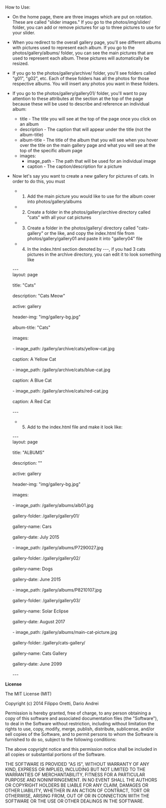 How to Use:
* On the home page, there are three images which are put on rotation. These are called "slider images." If you go to the photos/img/slider/ folder, you can add or remove pictures for up to three pictures to use for your slider.
* When you redirect to the overall gallery page, you'll see different albums with pictures used to represent each album. If you go to the photos/gallery/albums/ folder, you can see the main pictures that are used to represent each album. These pictures will automatically be resized.
* If you go to the photos/gallery/archive/ folder, you'll see folders called "g01", "g02", etc. Each of these folders has all the photos for those respective albums. You will insert any photos you want in these folders.
* If you go to the photos/gallery/gallery01/ folder, you'll want to pay attention to these attributes at the section at the top of the page because these will be used to describe and reference an individual album:
    * title - The title you will see at the top of the page once you click on an album
    * description - The caption that will appear under the title (not the album-title)
    * album-title - The title of the album that you will see when you hover over the title on the main gallery page and what you will see at the top of the specific album page
    * images:
        * image_path - The path that will be used for an individual image
        * caption - The caption/description for a picture
* Now let's say you want to create a new gallery for pictures of cats. In order to do this, you must
    * 1) Add the main picture you would like to use for the album cover into photos/gallery/albums
    * 2) Create a folder in the photos/gallery/archive directory called "cats" with all your cat pictures
    * 3) Create a folder in the photos/gallery/ directory called "cats-gallery" or the like, and copy the index.html file from photos/gallery/gallery01 and paste it into "gallery04" file
    * 4) In the index.html section denoted by ---, if you had 3 cats pictures in the archive directory, you can edit it to look something like
    
    \---                                                                 <br />
    layout: page                                                         <br />     
    title: "Cats"                                                        <br />     
    description: "Cats Meow"                                             <br />                 
    active: gallery                                                      <br />     
    header-img: "img/gallery-bg.jpg"                                     <br />                         
    album-title: "Cats"                                                  <br />         
    images:                                                              <br />                                                             
     \- image_path: /gallery/archive/cats/yellow-cat.jpg                 <br />                                             
       caption: A Yellow Cat                                             <br />                 
     \- image_path: /gallery/archive/cats/blue-cat.jpg                   <br />                                         
       caption: A Blue Cat                                               <br />             
     \- image_path: /gallery/archive/cats/red-cat.jpg                    <br />                                         
       caption: A Red Cat                                                <br />             
    \---                                                                 <br />
    
    * 5) Add to the index.html file and make it look like:
    
    \---                                                                 <br />
    layout: page                                                         <br />                                                                    
    title: "ALBUMS"                                                      <br />                  
    description: ""                                                      <br />                  
    active: gallery                                                      <br />                  
    header-img: "img/gallery-bg.jpg"                                     <br />                                      
    images:                                                              <br />          
     \- image_path: /gallery/albums/alb01.jpg                            <br />                                              
       gallery-folder: /gallery/gallery01/                               <br />                                          
       gallery-name: Cars                                                <br />                          
       gallery-date: July 2015                                           <br />                              
     \- image_path: /gallery/albums/P7290027.jpg                         <br />                                                  
       gallery-folder: /gallery/gallery02/                               <br />                                          
       gallery-name: Dogs                                                <br />                          
       gallery-date: June 2015                                           <br />                              
     \- image_path: /gallery/albums/P8210107.jpg                         <br />                                                  
       gallery-folder: /gallery/gallery03/                               <br />                                          
       gallery-name: Solar Eclipse                                       <br />                                  
       gallery-date: August 2017                                         <br />                                  
     \- image_path: /gallery/albums/main-cat-picture.jpg                 <br />                                                          
       gallery-folder: /gallery/cats-gallery/                            <br />                                              
       gallery-name: Cats Gallery                                        <br />                                  
       gallery-date: June 2099                                           <br />                              
    \---                                                                 <br />

**License**

The MIT License (MIT)

Copyright (c) 2014 Filippo Oretti, Dario Andrei

Permission is hereby granted, free of charge, to any person obtaining a copy of this software and associated documentation files (the "Software"), to deal in the Software without restriction, including without limitation the rights to use, copy, modify, merge, publish, distribute, sublicense, and/or sell copies of the Software, and to permit persons to whom the Software is furnished to do so, subject to the following conditions:

The above copyright notice and this permission notice shall be included in all copies or substantial portions of the Software.

THE SOFTWARE IS PROVIDED "AS IS", WITHOUT WARRANTY OF ANY KIND, EXPRESS OR IMPLIED, INCLUDING BUT NOT LIMITED TO THE WARRANTIES OF MERCHANTABILITY, FITNESS FOR A PARTICULAR PURPOSE AND NONINFRINGEMENT. IN NO EVENT SHALL THE AUTHORS OR COPYRIGHT HOLDERS BE LIABLE FOR ANY CLAIM, DAMAGES OR OTHER LIABILITY, WHETHER IN AN ACTION OF CONTRACT, TORT OR OTHERWISE, ARISING FROM, OUT OF OR IN CONNECTION WITH THE SOFTWARE OR THE USE OR OTHER DEALINGS IN THE SOFTWARE.

